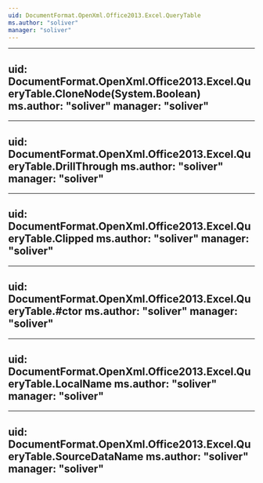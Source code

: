 ```yaml
---
uid: DocumentFormat.OpenXml.Office2013.Excel.QueryTable
ms.author: "soliver"
manager: "soliver"
---
```


---
uid: DocumentFormat.OpenXml.Office2013.Excel.QueryTable.CloneNode(System.Boolean)
ms.author: "soliver"
manager: "soliver"
---

---
uid: DocumentFormat.OpenXml.Office2013.Excel.QueryTable.DrillThrough
ms.author: "soliver"
manager: "soliver"
---

---
uid: DocumentFormat.OpenXml.Office2013.Excel.QueryTable.Clipped
ms.author: "soliver"
manager: "soliver"
---

---
uid: DocumentFormat.OpenXml.Office2013.Excel.QueryTable.#ctor
ms.author: "soliver"
manager: "soliver"
---

---
uid: DocumentFormat.OpenXml.Office2013.Excel.QueryTable.LocalName
ms.author: "soliver"
manager: "soliver"
---

---
uid: DocumentFormat.OpenXml.Office2013.Excel.QueryTable.SourceDataName
ms.author: "soliver"
manager: "soliver"
---

